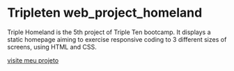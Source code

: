 # Tripleten web_project_homeland

Triple Homeland is the 5th project of Triple Ten bootcamp. It displays a static homepage aiming to exercise responsive coding to 3 different sizes of screens, using HTML and CSS.

[visite meu projeto](https://vinigerhardt.github.io/web_project_homeland/)
